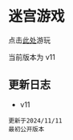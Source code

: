 ---
---

# 迷宫游戏

点击<a href="/mazegame.html">此处</a>游玩

当前版本为 v11

## 更新日志

- v11

```
更新于2024/11/11
最初公开版本
```